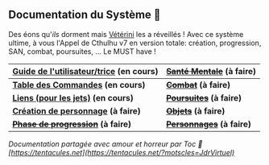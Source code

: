 ## Documentation du Système :squid:

Des éons qu'_ils_ dorment mais [Vétérini](https://github.com/HavlockV) les a réveillés ! Avec ce système ultime, à vous l'Appel de Cthulhu v7 en version totale: création, progression, SAN, combat, poursuites, ... 
Le MUST have !

[Guide de l'utilisateur/trice](./pages/users-guide.md) (en cours) | ~~[Santé Mentale](./pages/sanity.md)~~ (à faire)
-|-
**[Table des Commandes](./pages/commands_cheat_sheet.md) (en cours)** | **~~[Combat](./pages/combat.md)~~ (à faire)**
**[Liens (pour les jets)](./pages/links.md) (en cours)** | **~~[Poursuites](./pages/pursuit.md)~~ (à faire)**
**[Création de personnage](./pages/character_creation.md) (à faire)** | **~~[Objets](./pages/items.md)~~ (à faire)**
**~~[Phase de progression](./pages/chardev.md)~~ (à faire)** | **~~[Personnages](./pages/actors.md)~~ (à faire)**

_Documentation partagée avec amour et horreur par Toc :squid: [https://tentacules.net](https://tentacules.net/?motscles=JdrVirtuel)_
